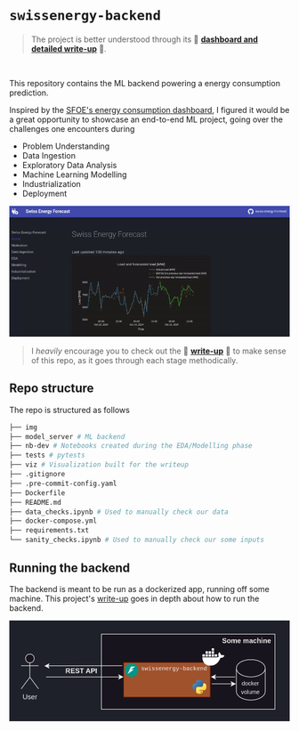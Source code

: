 # `swissenergy-backend`

> The project is better understood through its 🚀 [**dashboard and detailed write-up**](https://swissenergy.arthurgassner.ch) 🚀.

<br>

This repository contains the ML backend powering a energy consumption prediction.

Inspired by the [SFOE's energy consumption dashboard](https://www.energiedashboard.admin.ch/strom/stromverbrauch), I figured it would be a great opportunity to showcase an end-to-end ML project, going over the challenges one encounters during

- Problem Understanding
- Data Ingestion
- Exploratory Data Analysis
- Machine Learning Modelling
- Industrialization
- Deployment

![](img/dashboard.gif)

> I _heavily_ encourage you to check out the 🚀 [**write-up**](https://swissenergy.arthurgassner.ch/motivation) 🚀 to make sense of this repo, as it goes through each stage methodically.

## Repo structure

The repo is structured as follows

```bash 
├── img 
├── model_server # ML backend
├── nb-dev # Notebooks created during the EDA/Modelling phase
├── tests # pytests
├── viz # Visualization built for the writeup
├── .gitignore 
├── .pre-commit-config.yaml 
├── Dockerfile
├── README.md
├── data_checks.ipynb # Used to manually check our data
├── docker-compose.yml 
├── requirements.txt
└── sanity_checks.ipynb # Used to manually check our some inputs
```

## Running the backend

The backend is meant to be run as a dockerized app, running off some machine. This project's [write-up](swissenergy.arthurgassner.ch) goes in depth about how to run the backend.

![](img/backend.png)
